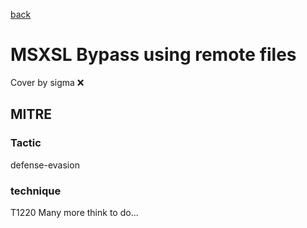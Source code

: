 [back](../index.md)
# MSXSL Bypass using remote files
Cover by sigma :x: 
## MITRE
### Tactic
defense-evasion
### technique
T1220
Many more think to do...